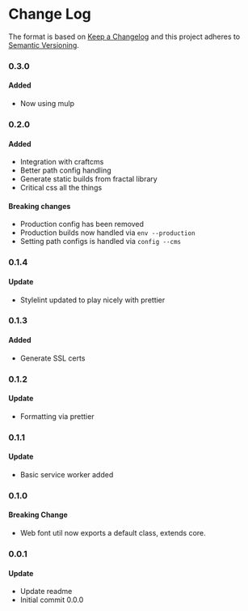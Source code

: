 # Change Log

The format is based on [Keep a Changelog](http://keepachangelog.com/)
and this project adheres to [Semantic Versioning](http://semver.org/).

### 0.3.0

#### Added

- Now using mulp

### 0.2.0

#### Added

- Integration with craftcms
- Better path config handling
- Generate static builds from fractal library
- Critical css all the things

#### Breaking changes

- Production config has been removed
- Production builds now handled via `env --production`
- Setting path configs is handled via `config --cms`

### 0.1.4

#### Update

- Stylelint updated to play nicely with prettier

### 0.1.3

#### Added

- Generate SSL certs

### 0.1.2

#### Update

- Formatting via prettier

### 0.1.1

#### Update

- Basic service worker added

### 0.1.0

#### Breaking Change

- Web font util now exports a default class, extends core. 

### 0.0.1

#### Update

- Update readme
- Initial commit 0.0.0
